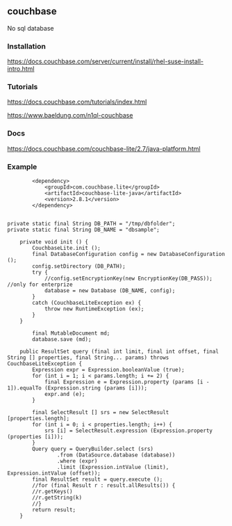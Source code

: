 ## couchbase

No sql database 

### Installation

<https://docs.couchbase.com/server/current/install/rhel-suse-install-intro.html>

### Tutorials

<https://docs.couchbase.com/tutorials/index.html>

<https://www.baeldung.com/n1ql-couchbase>

### Docs

<https://docs.couchbase.com/couchbase-lite/2.7/java-platform.html>

### Example

```
        <dependency>
            <groupId>com.couchbase.lite</groupId>
            <artifactId>couchbase-lite-java</artifactId>
            <version>2.8.1</version>
        </dependency>
        
```

```
private static final String DB_PATH = "/tmp/dbfolder";
private static final String DB_NAME = "dbsample";

    private void init () {
        CouchbaseLite.init ();
        final DatabaseConfiguration config = new DatabaseConfiguration ();
        config.setDirectory (DB_PATH);
        try {
            //config.setEncryptionKey(new EncryptionKey(DB_PASS)); //only for enterprize
            database = new Database (DB_NAME, config);
        }
        catch (CouchbaseLiteException ex) {
            throw new RuntimeException (ex);
        }
    }

        final MutableDocument md;
        database.save (md);

    public ResultSet query (final int limit, final int offset, final String [] properties, final String... params) throws CouchbaseLiteException {
        Expression expr = Expression.booleanValue (true);
        for (int i = 1; i < params.length; i += 2) {
            final Expression e = Expression.property (params [i - 1]).equalTo (Expression.string (params [i]));
            expr.and (e);
        }

        final SelectResult [] srs = new SelectResult [properties.length];
        for (int i = 0; i < properties.length; i++) {
            srs [i] = SelectResult.expression (Expression.property (properties [i]));
        }
        Query query = QueryBuilder.select (srs)
                .from (DataSource.database (database))
                .where (expr)
                .limit (Expression.intValue (limit), Expression.intValue (offset));
        final ResultSet result = query.execute ();
        //for (final Result r : result.allResults()) {
        //r.getKeys()
        //r.getString(k)
        //}
        return result;
    }

```